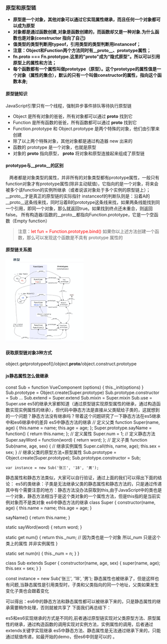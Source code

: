 ### 原型和原型链
 * **原型是一个对象，其他对象可以通过它实现属性继承，而且任何一个对象都可以成为原型**
 * **对象都是通过函数创建,对象是函数创建的，而函数却又是一种对象.为什么函数也是对象(constructor 指向了自己)**
 * **值类型的类型判断用typeof，引用类型的类型判断用instanceof；**
 * **注意：Object和Function两个方法同时有__proto__、prototype属性；**
 * **fn.__proto__ === Fn.prototype.这里的"__proto__"成为“隐式原型”。所以可以引用原型上的属性和方法；**
 * **每个函数都有一个属性叫做prototype（原型）。这个prototype的属性值是一个对象（属性的集合），默认的只有一个叫做constructor的属性，指向这个函数本身;**

#### 原型链知识
JavaScript引擎只有一个线程，强制异步事件排队等待执行原型链
* Object 是所有对象的爸爸，所有对象都可以通过 __proto__ 找到它
* Function 是所有函数的爸爸，所有函数都可以通过 __proto__ 找到它
* Function.prototype 和 Object.prototype 是两个特殊的对象，他们由引擎来创建
* 除了以上两个特殊对象，其他对象都是通过构造器 new 出来的
* 函数的 prototype 是一个对象，也就是原型
* 对象的 __proto__ 指向原型， __proto__ 将对象和原型连接起来组成了原型链

#### prototype与__proto__的区别
   两者都是对象类型的属性，并非所有的对象类型都有prototype属性，一般只有function对象才有prototype属性(除非主动赋值)，它指向的是一个对象，将来会被多个该function的实例所继承（或者说该对象处于多个实例的原型链上）；__proto__才是真正的原型链的实际指针
instanceof的判断队则是：沿着A的__proto__这条线来找，同时沿着B的prototype这条线来找，如果两条线能找到同一个引用，即同一个对象，那么就返回true。如果找到终点还未重合，则返回false。
所有构造器/函数的__proto__都指向Function.prototype，它是一个空函数（Empty function）
> 注意：<font color=Red>let fun = Function.prototype.bind()</font>
如果你以上述方法创建一个函数，那么可以发现这个函数是不具有 prototype 属性的
#### 原型链关系图
<img src="./imgs/原型链.png" width="50%" height="50%">

#### 获取原型链对象3种方式
object.getprototypeof()/object.__proto__/object.construct.prototype
#### js静态属性怎么做继承
const Sub = function VueComponent (options) {
        this._init(options)
      }
      Sub.prototype = Object.create(Super.prototype)
      Sub.prototype.constructor = Sub
        ...
      Sub.extend = Super.extend
      Sub.mixin = Super.mixin
      Sub.use = Super.use
es5的继承大家都知道（通过原型链实现原型属性的继承，通过构造函数实现实例属性的继承），但代码中静态方法是直接从父类赋给子类的，这就想到的一个问题？静态方法没有继承吗？带着这个问题研究了一下静态方法在es5继承中和es6继承中的差异
es5中静态方法的继承
    // 定义父类
    function Super(name, age) {
      this.name = name;
      this.age = age;
    };
    Super.prototype.sayName = function() {
      return this.name;
    };
    // 定义属性
    Super.num = 1;
    // 定义静态方法
    Super.sayWord = function(word) {
      return word;
    };
    // 定义子类
    function Sub(name, age, sex) {
      // 继承实例属性
      Super.call(this, name, age);
      this.sex = sex;
    }
    // 继承父类的原型方法+原型属性
    Sub.prototype = Object.create(Super.prototype);
    Sub.prototype.constructor = Sub;
    
    var instance = new Sub('张三', '18', '男');
静态属性和静态方法类似，大家可以自行验证，通过上面的我们可以得出下面的结论： es5的类继承：子类是无法继承父类的静态属性和静态方法的，只是通过传递
其中有个需要注意的地方：静态方法没办法获取到this,由于JavaScript中的类也是一个对象，静态方法相当于是这个类对象的一个属性方法，但是this指的是当前实例对象而不是类对象
es6中静态方法的继承
class Super {
  constructor(name, age) {
    this.name = name;
    this.age = age;
  }

  sayName() {
    return this.name;
  }

  static sayWord(word) {
    return word;
  }

  static get num() {
    return this._num; // 因为类也是一个对象 所以_num 只是这个类上的属性 并非实例属性
  }

  static set num(n) {
    this._num = n;
  }
}

class Sub extends Super {
  constructor(name, age, sex) {
    super(name, age);
    this.sex = sex;
  }
}

const instance = new Sub('张三', '18', '男');
静态属性也被继承了，但是这样也有问题,当静态属性是引用类型时，子类和父类指向的同一个地址，父类如果发生变化子类也会跟着变化


可以得出：es6中的静态方法和静态属性都可以被继承下来的，只是静态属性的继承需要稍作处理，否则就被共享了
下面我们再总结下：

es5和es6实现继承的方式是不同的,前者通过原型链实现对父类原型方法、原型属性的继承，通过构造函数的调用实现对实例方法，实例属性的调用，后者通过extends关键字实现继承
es5中静态方法、静态属性是无法通过继承下来的，只能通过赋值传递，如最开始的demo，但es6中则是可以的
。